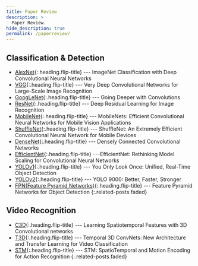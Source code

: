 ```yaml
---
title: Paper Review
description: >
  Paper Review.
hide_description: true
permalink: /paperreview/
---
```


## Classification & Detection
* [AlexNet]{:.heading.flip-title} --- ImageNet Classification with Deep Convolutional Neural Networks
* [VGG]{:.heading.flip-title} --- Very Deep Convolutional Networks for Large-Scale Image Recognition
* [GoogLeNet]{:.heading.flip-title} --- Going Deeper with Convolutions
* [ResNet]{:.heading.flip-title} --- Deep Residual Learning for Image Recognition
* [MobileNet]{:.heading.flip-title} --- MobileNets: Efficient Convolutional Neural Networks for Mobile Vision Applications
* [ShuffleNet]{:.heading.flip-title} --- ShuffleNet: An Extremely Efficient Convolutional Neural Network for Mobile Devices
* [DenseNet]{:.heading.flip-title} --- Densely Connected Convolutional Networks
* [EfficientNet]{:.heading.flip-title} ---EfficientNet: Rethinking Model Scaling for Convolutional Neural Networks
* [YOLOv1]{:.heading.flip-title} --- You Only Look Once: Unified, Real-Time Object Detection
* [YOLOv2]{:.heading.flip-title} --- YOLO 9000: Better, Faster, Stronger
* [FPN(Feature Pyramid Networks)]{:.heading.flip-title} --- Feature Pyramid Networks for Object Detection
{:.related-posts.faded}


## Video Recognition
* [C3D]{:.heading.flip-title} --- Learning Spatiotemporal Features with 3D Convolutional networks
* [T3D]{:.heading.flip-title} --- Temporal 3D ConvNets: New Architecture and Transfer Learning for Video Classification
* [STM]{:.heading.flip-title} --- STM: SpatioTemporal and Motion Encoding for Action Recognition
{:.related-posts.faded}




<!--
## Other
* [LICENSE]{:.heading.flip-title} --- The license of this project.
* [NOTICE]{:.heading.flip-title} --- Parts of this program are provided under separate licenses.
* [CHANGELOG]{:.heading.flip-title} --- Version history of Hydejack.
{:.related-posts.faded}
-->





[AlexNet]: AlexNet.md
[VGG]: VGG.md
[GoogLeNet]: GoogLeNet.md
[ResNet]: ResNet.md
[MobileNet]: MobileNet.md
[ShuffleNet]: ShuffleNet.md
[DenseNet]: DenseNet.md
[EfficientNet]: EfficientNet.md
[yolov1]: YOLOv1.md
[YOLOv2]: YOLOv2.md
[FPN(Feature Pyramid Networks)]: FPN.md

[C3D]: C3D.md
[T3D]: T3D.md
[STM]: STM.md
<!--
  [LICENSE]: ../LICENSE.md
  [NOTICE]: ../NOTICE.md
  [CHANGELOG]: ../CHANGELOG.md
-->
